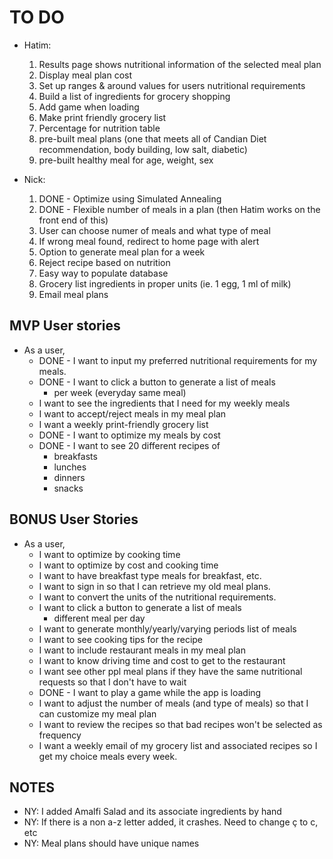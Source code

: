# TO DO
* Hatim:
  1. Results page shows nutritional information of the selected meal plan
  1. Display meal plan cost
  1. Set up ranges & around values for users nutritional requirements
  1. Build a list of ingredients for grocery shopping
  1. Add game when loading
  1. Make print friendly grocery list
  1. Percentage for nutrition table
  1. pre-built meal plans (one that meets all of Candian Diet recommendation, body building, low salt, diabetic)
  1. pre-built healthy meal for age, weight, sex

* Nick:
  1. DONE - Optimize using Simulated Annealing
  1. DONE - Flexible number of meals in a plan (then Hatim works on the front end of this)
  1. User can choose numer of meals and what type of meal
  1. If wrong meal found, redirect to home page with alert
  1. Option to generate meal plan for a week
  1. Reject recipe based on nutrition
  1. Easy way to populate database
  1. Grocery list ingredients in proper units (ie. 1 egg, 1 ml of milk)
  1. Email meal plans

## MVP User stories
* As a user,
  + DONE - I want to input my preferred nutritional requirements for my meals.
  + DONE - I want to click a button to generate a list of meals
    - per week (everyday same meal)
  + I want to see the ingredients that I need for my weekly meals
  + I want to accept/reject meals in my meal plan
  + I want a weekly print-friendly grocery list
  + DONE - I want to optimize my meals by cost
  + DONE - I want to see 20 different recipes of
    - breakfasts
    - lunches
    - dinners
    - snacks

## BONUS User Stories
* As a user,
  + I want to optimize by cooking time
  + I want to optimize by cost and cooking time
  + I want to have breakfast type meals for breakfast, etc.
  + I want to sign in so that I can retrieve my old meal plans.
  + I want to convert the units of the nutritional requirements.
  + I want to click a button to generate a list of meals
    - different meal per day
  + I want to generate monthly/yearly/varying periods list of meals 
  + I want to see cooking tips for the recipe
  + I want to include restaurant meals in my meal plan
  + I want to know driving time and cost to get to the restaurant
  + I want see other ppl meal plans if they have the same nutritional requests so that I don't have to wait
  + DONE - I want to play a game while the app is loading
  + I want to adjust the number of meals (and type of meals) so that I can customize my meal plan
  + I want to review the recipes so that bad recipes won't be selected as frequency
  + I want a weekly email of my grocery list and associated recipes so I get my choice meals every week.


## NOTES
* NY: I added Amalfi Salad and its associate ingredients by hand
* NY: If there is a non a-z letter added, it crashes.  Need to change ç to c, etc
* NY: Meal plans should have unique names